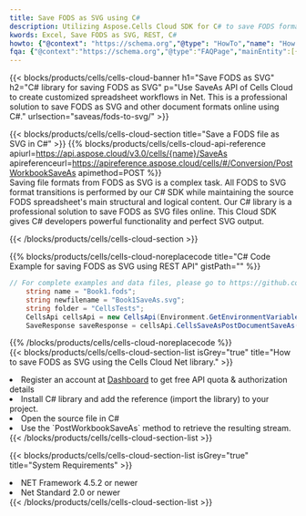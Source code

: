 ```yaml
---
title: Save FODS as SVG using C# 
description: Utilizing Aspose.Cells Cloud SDK for C# to save FODS format file as SVG format file. 
kwords: Excel, Save FODS as SVG, REST, C#
howto: {"@context": "https://schema.org","@type": "HowTo","name": "How to save FODS as SVG using the Cells Cloud Net library.","description": "How to save FODS as SVG using the Cells Cloud Net library.","image": {"@type": "ImageObject"},"url": "/net/saveas/fods-to-svg/","step": [{ "@type": "HowToStep","name": "How to save FODS as SVG using the Cells Cloud Net library. step 1", "image": {"@type": "ImageObject",},"url": "/net/saveas/fods-to-svg/","text": "Register an account at <a href='https://dashboard.aspose.cloud/'>Dashboard</a> to get free API quota & authorization details",},{ "@type": "HowToStep","name": "How to save FODS as SVG using the Cells Cloud Net library. step 1", "image": {"@type": "ImageObject",},"url": "/net/saveas/fods-to-svg/","text": "Install C# library and add the reference (import the library) to your project.",},{ "@type": "HowToStep","name": "How to save FODS as SVG using the Cells Cloud Net library. step 1", "image": {"@type": "ImageObject",},"url": "/net/saveas/fods-to-svg/","text": "Open the source file in C#",},{ "@type": "HowToStep","name": "How to save FODS as SVG using the Cells Cloud Net library. step 1", "image": {"@type": "ImageObject",},"url": "/net/saveas/fods-to-svg/","text": "Use the `PostWorkbookSaveAs` method to retrieve the resulting stream.",}, ],"supply": {"@type": "HowToSupply","name": "document"},"tool": [{"@type": "HowToTool","name": "Visual Studio, Visual Studio Code, Rider"},{"@type": "HowToTool","name": "Aspose Cells"}],"totalTime": "PT6M"}
fqa: {"@context":"https://schema.org","@type":"FAQPage","mainEntity":[{"@type":"Question","name":"Why save file as other formats file in C# using REST API?","acceptedAnswer":{"@type":"Answer","text":"Documents are encoded in many ways, and some files may be incompatible with the software you use. To open and read such files, just save them as appropriate file formats.<br/><ol><li>Install .NET SDK and add the reference (import the library) to your project.</li><li>Open the source file in C# using REST API.</li><li>Call the PostWorkbookSaveAsRequest() method, passing an output filename with required extension.</li><li>Get the result of save as a separate file.</li></ol>"}},{"@type":"Question","name":"What file formats can I save as with your C# library?","acceptedAnswer":{"@type":"Answer","text":"We support a variety of file formats for conversion using .NET library, including XLSX, Excel, xls , PDF, CSV, HTML, Markdown, XML, PNG, JPG, TIFF, Json, TXT and many more."}},{"@type":"Question","name":"What is the maximum allowed file size for conversion using this .NET library?","acceptedAnswer":{"@type":"Answer","text":"There are no file size limits for format conversions using .NET library."}}]}
---
```



{{< blocks/products/cells/cells-cloud-banner h1="Save FODS as SVG" h2="C# library for saving FODS as SVG" p="Use SaveAs API of Cells Cloud to create customized spreadsheet workflows in Net. This is a professional solution to save FODS as SVG and other document formats online using C#." urlsection="saveas/fods-to-svg/" >}}

{{< blocks/products/cells/cells-cloud-section  title="Save a FODS file as SVG in C#" >}}
{{% blocks/products/cells/cells-cloud-api-reference  apiurl=https://api.aspose.cloud/v3.0/cells/{name}/SaveAs  apireferenceurl=https://apireference.aspose.cloud/cells/#/Conversion/PostWorkbookSaveAs  apimethod=POST %}}
<br/>
Saving file formats from FODS as SVG is a complex task. All FODS to SVG format transitions is performed by our C# SDK while maintaining the source FODS spreadsheet's main structural and logical content. Our C# library is a professional solution to save FODS as SVG files online. This Cloud SDK gives C# developers powerful functionality and perfect SVG output.

{{< /blocks/products/cells/cells-cloud-section >}}

{{% blocks/products/cells/cells-cloud-noreplacecode title="C# Code Example for saving FODS as SVG using REST API" gistPath="" %}}
  
```cs
// For complete examples and data files, please go to https://github.com/aspose-cells-cloud/aspose-cells-cloud-dotnet/
    string name = "Book1.fods";
    string newfilename = "Book1SaveAs.svg";
    string folder = "CellsTests";
    CellsApi cellsApi = new CellsApi(Environment.GetEnvironmentVariable("ProductClientId"), Environment.GetEnvironmentVariable("ProductClientSecret"));
    SaveResponse saveResponse = cellsApi.CellsSaveAsPostDocumentSaveAs(name, null, newfilename, null,null,folder);
```
  
{{% /blocks/products/cells/cells-cloud-noreplacecode  %}}
<br/>
{{< blocks/products/cells/cells-cloud-section-list isGrey="true"  title="How to save FODS as SVG using the Cells Cloud Net library." >}}
<li>Register an account at <a href="https://dashboard.aspose.cloud/">Dashboard</a> to get free API quota & authorization details</li>
<li>Install C# library and add the reference (import the library) to your project.</li>
<li>Open the source file in C#</li>
<li>Use the `PostWorkbookSaveAs` method to retrieve the resulting stream.</li>
{{< /blocks/products/cells/cells-cloud-section-list >}}

{{< blocks/products/cells/cells-cloud-section-list isGrey="true"  title="System Requirements" >}}
<li>NET Framework 4.5.2 or newer</li>
<li>Net Standard 2.0 or newer</li>
{{< /blocks/products/cells/cells-cloud-section-list >}}
